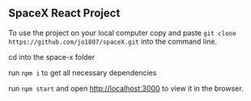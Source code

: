 
## SpaceX React Project

To use the project on your local computer copy and paste `git clone https://github.com/jo1807/spaceX.git` into the command line.

cd into the space-x folder 

run `npm i` to get all necessary dependencies

run `npm start` and open [http://localhost:3000](http://localhost:3000) to view it in the browser.

